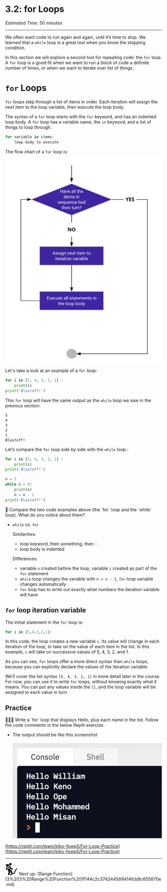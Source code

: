 # 3.2: for Loops

*Estimated Time: 50 minutes*

---

We often want code to run again and again, until it’s time to stop. We learned that a `while` loop is a great tool when you know the stopping condition.

In this section we will explore a second tool for repeating code: the `for` loop. A `for` loop is a good fit when we want to run a block of code a definite number of times, or when we want to iterate over list of things.

# `for` Loops

`for` loops step through a list of items in order. Each iteration will assign the next item to the loop variable, then execute the loop body.

The syntax of a `for` loop starts with the `for` keyword, and has an indented loop body. A `for` loop has a variable name, the `in` keyword, and a list of things to loop through.

```python
for variable in items:
	loop body to execute
```

The flow chart of a `for` loop is:

![3%202%20for%20Loops%20721ac373d0a3462ab0af763db53992b7/Untitled.png](3%202%20for%20Loops%20721ac373d0a3462ab0af763db53992b7/Untitled.png)

Let's take a look at an example of a  `for` loop:

```python
for i in [5, 4, 3, 2, 1] :
	print(i)
print('Blastoff!')
```

This `for` loop will have the same output as the `while` loop we saw in the previous section:

```
5
4
3
2
1
Blastoff!
```

Let’s compare the `for` loop side by side with the `while` loop :

```python
for i in [5, 4, 3, 2, 1] :
	print(i)
print('Blastoff!')
```

```python
n = 5
while n > 0:
    print(n)
    n = n - 1
print('Blastoff!')
```

<aside>
🤔 Compare the two code examples above (the `for` loop  and the `while` loop). What do you notice about them?

- `while` vs. `for`
    
    Similarities:
    
    - loop keyword, then something, then `:`
    - loop body is indented
    
    Differences:
    
    - variable `n` created before the loop, variable `i` created as part of the `for` statement
    - `while` loop changes the variable with `n = n - 1`, `for` loop variable changes automatically
    - `for` loop has to write out exactly what numbers the iteration variable will have
    
</aside>

## `for` loop iteration variable

The initial statement in the `for` loop is:

```python
for i in [5,4,3,2,1]:
```

In this code, the loop creates a new variable `i`. Its value will change in each iteration of the loop, to take on the value of each item in the list. In this example, `i` will take on successive values of 5, 4, 3, 2, and 1.

As you can see, `for` loops offer a more direct syntax than `while` loops, because you can explicitly declare the values of the iteration variable.

We’ll cover the list syntax `[5, 4, 3, 2, 1]` in more detail later in the course. For now, you can use it to write `for` loops, without knowing exactly what it means. You can put any values inside the `[]`, and the loop variable will be assigned to each value in turn.

## Practice

<aside>
👩🏿‍💻 Write a `for` loop that displays Hello, plus each name in the list. Follow the code comments in the below Replit exercise.

- The output should be like this screenshot
    
    ![3%202%20for%20Loops%20721ac373d0a3462ab0af763db53992b7/Untitled%201.png](3%202%20for%20Loops%20721ac373d0a3462ab0af763db53992b7/Untitled%201.png)
    
</aside>

[https://replit.com/team/kibo-fpwp5/For-Loop-Practice](https://replit.com/team/kibo-fpwp5/For-Loop-Practice)

---

<aside>
<img src="../Lesson%200%20Learning%20With%20Kibo%2032002756da8b4ed2a610df0347af2a08/man-in-hike.png" alt="../Lesson%200%20Learning%20With%20Kibo%2032002756da8b4ed2a610df0347af2a08/man-in-hike.png" width="40px" /> Next up: [Range Function](3%203%20Range%20Function%201f144c2c374244569414fcb8c655870e.md)

</aside>